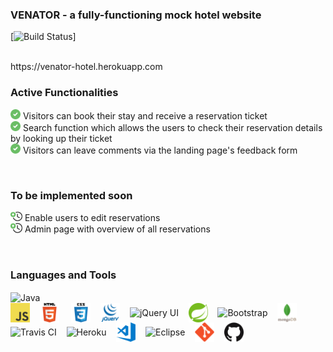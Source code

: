 ### VENATOR - a fully-functioning mock hotel website 

[![Build Status](https://www.travis-ci.com/georgi-uchkunov/venator.svg?branch=master)]

<br />
https://venator-hotel.herokuapp.com

### Active Functionalities

<img alt="success" width = "16px" src="src\main\resources\static\images\green-checkmark.svg" /> Visitors can book their stay and receive a reservation ticket
<br />
<img alt="success" width = "16px" src="src\main\resources\static\images\green-checkmark.svg" /> Search function which allows the users to check their reservation details by looking up their ticket
<br />
<img alt="success" width = "16px" src="src\main\resources\static\images\green-checkmark.svg" /> Visitors can leave comments via the landing page's feedback form
<br />

<br />

### To be implemented soon

<img alt="success" width = "19px" src="src\main\resources\static\images\uptime.svg" /> Enable users to edit reservations
<br />
<img alt="success" width = "19px" src="src\main\resources\static\images\uptime.svg" /> Admin page with overview of all reservations

<br />

### Languages and Tools

<img align="center" alt="Java" width="31px" src="https://raw.githubusercontent.com/manuelbieh/logo-file-icons/master/icons/java.svg" />&nbsp;&nbsp;&nbsp;  
<img align="center" alt="JavaScript" width="31px" src="https://raw.githubusercontent.com/github/explore/80688e429a7d4ef2fca1e82350fe8e3517d3494d/topics/javascript/javascript.png" />&nbsp;&nbsp;&nbsp;‎
<img align="center" alt="HTML5" width="31px" src="https://raw.githubusercontent.com/github/explore/80688e429a7d4ef2fca1e82350fe8e3517d3494d/topics/html/html.png" />‏‏‎&nbsp;&nbsp;&nbsp; ‎‏‏‎ ‎
<img align="center" alt="CSS3" width="31px" src="https://raw.githubusercontent.com/github/explore/80688e429a7d4ef2fca1e82350fe8e3517d3494d/topics/css/css.png" />&nbsp;&nbsp;&nbsp;
<img align="center" alt="jQuery" width="31px" src="https://raw.githubusercontent.com/devicons/devicon/master/icons/jquery/jquery-plain-wordmark.svg" />&nbsp;&nbsp;&nbsp;
<img align="center" alt="jQuery UI" width="31px" src="https://raw.githubusercontent.com/AliasIO/wappalyzer/master/src/drivers/webextension/images/icons/jQuery%20UI.svg" />&nbsp;&nbsp;&nbsp;
<img align="center" alt="Spring" width="31px" src="https://raw.githubusercontent.com/devicons/devicon/master/icons/spring/spring-original.svg" />&nbsp;&nbsp;&nbsp;
<img align="center" alt="Bootstrap" width="31px" src="https://raw.githubusercontent.com/gilbarbara/logos/master/logos/bootstrap.svg" />&nbsp;&nbsp;&nbsp;
<img align="center" alt="MongoDB" width="31px" src="https://raw.githubusercontent.com/devicons/devicon/master/icons/mongodb/mongodb-original-wordmark.svg" />&nbsp;&nbsp;&nbsp;
<img align="center" alt="Travis CI" width="31px" src="https://raw.githubusercontent.com/shgysk8zer0/logos/master/travis-ci.svg" />&nbsp;&nbsp;&nbsp;
<img align="center" alt="Heroku" width="31px" src="https://raw.githubusercontent.com/uiwjs/file-icons/master/icon/heroku.svg" />&nbsp;&nbsp;&nbsp;
<img align="center" alt="Visual Studio Code" width="31px" src="https://raw.githubusercontent.com/github/explore/80688e429a7d4ef2fca1e82350fe8e3517d3494d/topics/visual-studio-code/visual-studio-code.png" />&nbsp;&nbsp;&nbsp;
<img align="center" alt="Eclipse" width="31px" src="https://raw.githubusercontent.com/leungwensen/svg-icon/master/dist/svg/logos/eclipse.svg" />&nbsp;&nbsp;&nbsp;
<img align="center" alt="Git" width="31px" src="https://raw.githubusercontent.com/devicons/devicon/master/icons/git/git-original.svg" />&nbsp;&nbsp;&nbsp;
<img align="center" alt="GitHub" width="31px" src="https://raw.githubusercontent.com/github/explore/78df643247d429f6cc873026c0622819ad797942/topics/github/github.png" />




[website]: https://venator-hotel.herokuapp.com